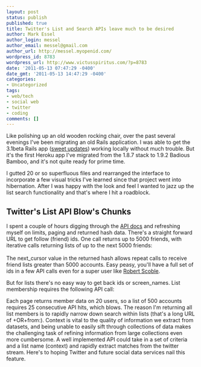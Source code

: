 ```yaml
---
layout: post
status: publish
published: true
title: Twitter's List and Search APIs leave much to be desired
author: Mark Essel
author_login: messel
author_email: messel@gmail.com
author_url: http://messel.myopenid.com/
wordpress_id: 8783
wordpress_url: http://www.victusspiritus.com/?p=8783
date: '2011-05-13 07:47:29 -0400'
date_gmt: '2011-05-13 14:47:29 -0400'
categories:
- Uncategorized
tags:
- web/tech
- social web
- twitter
- coding
comments: []
---
```

<p>Like polishing up an old wooden rocking chair, over the past several evenings I've been migrating an old Rails application. I was able to get the 3.1beta Rails app (<a href="http://victusfate.github.io/victusspiritus/uncategorized/2011/05/11/the-four-horsemen-of-rails-3-1beta-coffee-script-jquery-scss-and-assets/">sweet updates</a>)  working locally without much trouble. But it's the first Heroku app I've migrated from the 1.8.7 stack to 1.9.2 Badious Bamboo, and it's not quite ready for prime time.</p>
<p>I gutted 20 or so superfluous files and rearranged the interface to incorporate a few visual tricks I've learned since that project went into hibernation. After I was happy with the look and feel I wanted to jazz up the list search functionality and that's where I hit a roadblock. </p>
<h2>Twitter's List API Blow's Chunks</h2>
<p>I spent a couple of hours digging through the <a href="http://dev.twitter.com/doc">API docs</a> and refreshing myself on limits, paging and returned hash data. There's a straight forward URL to get follow (friend) ids. One call returns up to 5000 friends, with iterative calls returning lists of up to the next 5000 friends:<br />
<script src="https://gist.github.com/970670.js"> </script><br />
The next_cursor value in the returned hash allows repeat calls to receive friend lists greater than 5000 accounts. Easy peasy, you'll have a full set of ids in a few API calls even for a super user like <a href="http://twitter.com/scobleizer">Robert Scoble</a>.</p>
<p>But for lists there's no easy way to get back ids or screen_names. List membership requires the following API call:<br />
<script src="https://gist.github.com/970674.js"> </script></p>
<p>Each page returns member data on 20 users, so a list of 500 accounts requires 25 consecutive API hits, which blows. The reason I'm returning all list members is to rapidly narrow down search within lists (that's a long URL of +OR+from:). Context is vital to the quality of information we extract from datasets, and being unable to easily sift through collections of data makes the challenging task of refining information from large collections even more cumbersome. A well implemented API could take in a set of criteria and a list name (context) and rapidly extract matches from the twitter stream. Here's to hoping Twitter and future social data services nail this feature.</p>
<p><script type="text/javascript" src="https://ajax.googleapis.com/ajax/libs/jquery/1.5.1/jquery.min.js"></script><br />
<script type="text/javascript" src="https://ajax.googleapis.com/ajax/libs/jqueryui/1.8.10/jquery-ui.min.js"></script><br />
<script type="text/javascript"<br />
src="https://gist.github.com/raw/949945/1468755b2659aa0206ef4b0060100b152f44a8d3/growingdivs.js"></script></p>
